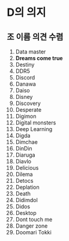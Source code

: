 # D의 의지

## 조 이름 의견 수렴

1. Data master
2. **Dreams come true**
3. Destiny
4. DDR5
5. Discord
6. Danawa
7. Daiso
8. Disney
9. Discovery
10. Desperate
11. Digimon
12. Digital monsters
13. Deep Learning
14. Digda
15. Dimchae
16. DinDin
17. Diaruga
18. Diavlo
19. Delicious
20. Dilema
21. Detocs
22. Deplation
23. Death
24. Didimdol
25. Didos
26. Desktop
27. Dont touch me
28. Danger zone
29. Doomari Tokki